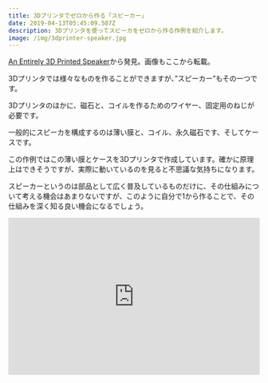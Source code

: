 ```yaml
---
title: 3Dプリンタでゼロから作る「スピーカー」
date: 2019-04-13T05:45:09.507Z
description: 3Dプリンタを使ってスピーカをゼロから作る作例を紹介します。
image: /img/3dprinter-speaker.jpg
---
```

[An Entirely 3D Printed Speaker](https://www.instructables.com/id/An-Entirely-3D-Printed-Speaker/)から発見。画像もここから転載。

3Dプリンタでは様々なものを作ることができますが、”スピーカー”もその一つです。

3Dプリンタのほかに、磁石と、コイルを作るためのワイヤー、固定用のねじが必要です。

一般的にスピーカを構成するのは薄い膜と、コイル、永久磁石です、そしてケースです。

この作例ではこの薄い膜とケースを3Dプリンタで作成しています。確かに原理上はできそうですが、実際に動いているのを見ると不思議な気持ちになります。

スピーカーというのは部品として広く普及しているものだけに、その仕組みについて考える機会はあまりないですが、このように自分で1から作ることで、その仕組みを深く知る良い機会になるでしょう。

<iframe width="100%" height="315" src="https://www.youtube.com/embed/3VsehOYY73M" frameborder="0" allow="accelerometer; autoplay; encrypted-media; gyroscope; picture-in-picture" allowfullscreen></iframe>

